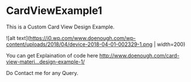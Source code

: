 # CardViewExample1
This is a Custom Card View Design Example.

![alt text](https://i0.wp.com/www.doenough.com/wp-content/uploads/2018/04/device-2018-04-01-002329-1.png | width=200)

You can get Explaination of code here http://www.doenough.com/card-view-materi…design-example-1/

Do Contact me for any Query.
